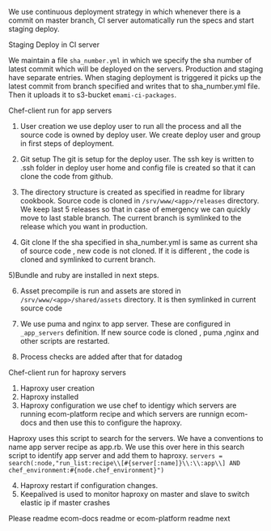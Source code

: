 We use continuous deployment strategy in which whenever there is a commit
on master branch, CI server automatically run the specs and start
staging deploy.

Staging Deploy in CI server

We maintain a file `sha_number.yml` in which we specify the sha number of
latest commit which will be deployed on the servers.
Production and staging have separate entries.
When staging deployment is triggered it picks up the latest commit from
branch specified and writes that to sha_number.yml file.
Then it uploads it to s3-bucket `emami-ci-packages`.


Chef-client run for app servers

1) User creation
we use deploy user to run all the process and all the source code is
owned by deploy user. We create deploy user and group in first steps of
deployment.

2) Git setup
The git is setup for the deploy user. The ssh key is written to .ssh
folder in deploy user home and config file is created so that it can
clone the code from github.

3) The directory structure is created as specified in readme for
library cookbook.
Source code is cloned in `/srv/www/<app>/releases` directory.
We keep last 5 releases so that in case of emergency we can quickly move
to last stable branch.
The current branch is symlinked to the release which you want in
production.

4) Git clone
If the sha specified in sha_number.yml is same as current sha of source
code , new code is not cloned.
If it is different , the code is cloned and symlinked to current branch.

5)Bundle and ruby are installed in next steps.

6) Asset precompile is run and assets are stored in `/srv/www/<app>/shared/assets`
directory. It is then symlinked in current source code

7) We use puma and nginx to app server. These are configured in
`_app_servers` definition. If new source code is cloned , puma ,nginx
and other scripts are restarted.

8) Process checks are added after that for datadog


Chef-client run for haproxy servers

1) Haproxy user creation
2) Haproxy installed
3) Haproxy configuration
we use chef to identigy which servers are running ecom-platform recipe
and which servers are runnign ecom-docs and then use this to configure
the haproxy.

Haproxy uses this script to search for the servers.
We have a conventions to name app server recipe as app.rb. We use this
over here in this search script to identify app server and add them to
haproxy.
`servers =  search(:node,"run_list:recipe\\[#{server[:name]}\\:\\:app\\] AND chef_environment:#{node.chef_environment}")`

4) Haproxy restart if configuration changes.
5) Keepalived is used to monitor haproxy on master and slave to switch
elastic ip if master crashes


Please readme ecom-docs readme or ecom-platform readme next
